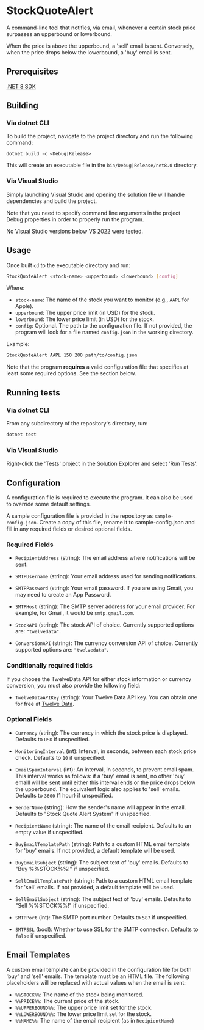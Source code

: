 # StockQuoteAlert

A command-line tool that notifies, via email, whenever a certain stock price surpasses an upperbound or lowerbound.

When the price is above the upperbound, a 'sell' email is sent.
Conversely, when the price drops below the lowerbound, a 'buy' email is sent.

## Prerequisites
[.NET 8 SDK](https://dotnet.microsoft.com/download/dotnet/8.0)

## Building

### Via dotnet CLI

To build the project, navigate to the project directory and run the following command:

```
dotnet build -c <Debug|Release>
```

This will create an executable file in the `bin/Debug|Release/net8.0` directory.

### Via Visual Studio
Simply launching Visual Studio and opening the solution file will handle dependencies and build the project.

Note that you need to specify command line arguments in the project Debug properties in order to properly run the program.

No Visual Studio versions below VS 2022 were tested.

## Usage

Once built `cd` to the executable directory and run:

```bash
StockQuoteAlert <stock-name> <upperbound> <lowerbound> [config]
```

Where:
- `stock-name`: The name of the stock you want to monitor (e.g., `AAPL` for Apple).
- `upperbound`: The upper price limit (in USD) for the stock.
- `lowerbound`: The lower price limit (in USD) for the stock.
- `config`: Optional. The path to the configuration file. If not provided, the program will look for a file named `config.json` in the working directory.

Example:
```bash
StockQuoteAlert AAPL 150 200 path/to/config.json
```

Note that the program **requires** a valid configuration file that
specifies at least some required options. See the section below.

## Running tests

### Via dotnet CLI
From any subdirectory of the repository's directory, run:
```bash
dotnet test
```

### Via Visual Studio
Right-click the 'Tests' project in the Solution Explorer and select 'Run Tests'.

## Configuration

A configuration file is required to execute the program. It can also be used to override some default settings.

A sample configuration file is provided in the repository as `sample-config.json`. 
Create a copy of this file, rename it to sample-config.json and fill in any required fields or desired optional fields.

### Required Fields

- `RecipientAddress` (string): The email address where notifications will be sent.

- `SMTPUsername` (string): Your email address used for sending notifications.

- `SMTPPassword` (string): Your email password. If you are using Gmail, you may need to create an App Password.

- `SMTPHost` (string): The SMTP server address for your email provider. For example, for Gmail, it would be `smtp.gmail.com`.

- `StockAPI` (string): The stock API of choice. Currently supported options are: `"twelvedata"`.

- `ConversionAPI` (string): The currency conversion API of choice. Currently supported options are: `"twelvedata"`.

### Conditionally required fields
If you choose the TwelveData API for either stock information or currency conversion, you must also provide the following field:
- `TwelveDataAPIKey` (string): Your Twelve Data API key. You can obtain one for free at [Twelve Data](https://twelvedata.com/).

### Optional Fields

- `Currency` (string): The currency in which the stock price is displayed. Defaults to `USD` if unspecified.

- `MonitoringInterval` (int): Interval, in seconds, between each stock price check. Defaults to `10` if unspecified.

- `EmailSpamInterval` (int): An interval, in seconds, to prevent email spam. This interval works as follows: if a 'buy' email is sent, no other 'buy' emaill will be sent
until either this interval ends or the price drops below the
upperbound. The equivalent logic also applies to 'sell' emails. Defaults to `3600` (1 hour) if unspecified.

- `SenderName` (string): How the sender's name will appear in the email. Defaults to "Stock Quote Alert System" if unspecified.

- `RecipientName` (string): The name of the email recipient. Defaults to an empty value if unspecified.

- `BuyEmailTemplatePath` (string): Path to a custom HTML email template for 'buy' emails. If not provided, a default template will be used.

- `BuyEmailSubject` (string): The subject text of 'buy' emails. Defaults to "Buy %%STOCK%%!"  if unspecified.

- `SellEmailTemplatePath` (string): Path to a custom HTML email template for 'sell' emails. If not provided, a default template will be used.

- `SellEmailSubject` (string): The subject text of 'buy' emails. Defaults to "Sell %%STOCK%%!"  if unspecified.

- `SMTPPort` (int): The SMTP port number. Defaults to `587` if unspecified.

- `SMTPSSL` (bool): Whether to use SSL for the SMTP connection. Defaults to `false` if unspecified.

## Email Templates

A custom email template can be provided in the configuration file for both 'buy' and 'sell' emails. The template must be an HTML file.
The following placeholders will be replaced with actual values when the email is sent:

- `%%STOCK%%`: The name of the stock being monitored.
- `%%PRICE%%`: The current price of the stock.
- `%%UPPERBOUND%%`: The upper price limit set for the stock.
- `%%LOWERBOUND%%`: The lower price limit set for the stock.
- `%%NAME%%`: The name of the email recipient (as in `RecipientName`)
